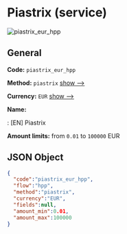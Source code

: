 
# Piastrix (service) 
![piastrix_eur_hpp](https://static.openfintech.io/payment_methods/piastrix_eur_hpp/logo.svg?w=400&c=v0.59.26#w200)  

## General 
 
**Code:** `piastrix_eur_hpp` 
 
**Method:** `piastrix` 
 [show -->](/payment-methods/piastrix/) 
 
**Currency:** `EUR` [show -->](/currencies/EUR/) 
 
**Name:** 
 
:	[EN] Piastrix 
 
**Amount limits:** from `0.01` to `100000` EUR 

## JSON Object 

```json
{
  "code":"piastrix_eur_hpp",
  "flow":"hpp",
  "method":"piastrix",
  "currency":"EUR",
  "fields":null,
  "amount_min":0.01,
  "amount_max":100000
}
```  
